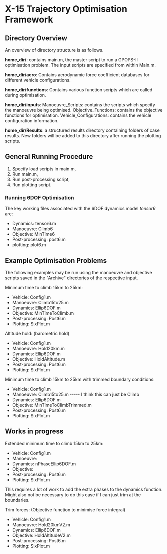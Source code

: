 # X-15 Trajectory Optimisation Framework

## Directory Overview
An overview of directory structure is as follows.

**home_dir/**: contains main.m, the master script to run a GPOPS-II optimisation problem. The 
        input scripts are specified from within Main.m.
        
**home_dir/aero**: Contains aerodynamic force coefficient databases for different vehicle 
    configurations.

**home_dir/functions**: Contains various function scripts which are called during optimisation.

**home_dir/inputs**: Manoeuvre_Scripts: contains the scripts which specify the manoeuvre
        being optimised.
    Objective_Functions: contains the objective functions for optimisation.
    Vehicle_Configurations: contains the vehicle configuration information.

**home_dir/Results**: a structured results directory containing folders of case results. New
    folders will be added to this directory after running the plotting
    scripts.

## General Running Procedure

1. Specify load scripts in main.m,
2. Run main.m,
3. Run post-processing script,
4. Run plotting script.


### Running 6DOF Optimisation

The key working files associated with the 6DOF dynamics model *tensor6* are:
- Dynamics: tensor6.m
- Manoeuvre: Climb6
- Objective: MinTime6
- Post-processing: post6.m
- plotting: plot6.m


## Example Optimisation Problems

The following examples may be run using the manoeuvre and objective scripts 
saved in the "Archive" directories of the respective input. 

Minimum time to climb 15km to 25km:
- Vehicle: Config1.m
- Manoeuvre: Climb15to25.m
- Dynamics: Ellip6DOF.m
- Objective: MinTimeToClimb.m
- Post-processing: Post6.m
- Plotting: SixPlot.m

Altitude hold: (barometric hold)
- Vehicle: Config1.m
- Manoeuvre: Hold20km.m
- Dynamics: Ellip6DOF.m
- Objective: HoldAltitude.m
- Post-processing: Post6.m
- Plotting: SixPlot.m

Minimum time to climb 15km to 25km with trimmed boundary conditions:
- Vehicle: Config1.m
- Manoeuvre: Climb15to25.m       ----- I think this can just be Climb
- Dynamics: Ellip6DOF.m
- Objective: MinTimeToClimbTrimmed.m
- Post-processing: Post6.m
- Plotting: SixPlot.m



## Works in progress

Extended minimum time to climb 15km to 25km:
- Vehicle: Config1.m
- Manoeuvre: 
- Dynamics: nPhaseEllip6DOF.m
- Objective: 
- Post-processing: Post6.m
- Plotting: SixPlot.m 

This requires a lot of work to add the extra phases to the dynamics
function. Might also not be necessary to do this case if I can just trim
at the boundaries.

Trim forces: (Objective function to minimise force integral)
- Vehicle: Config1.m
- Manoeuvre: Hold20kmV2.m
- Dynamics: Ellip6DOF.m
- Objective: HoldAltitudeV2.m
- Post-processing: Post6.m
- Plotting: SixPlot.m


